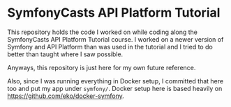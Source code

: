 # SymfonyCasts API Platform Tutorial

This repository holds the code I worked on while coding along the SymfonyCasts API Platform Tutorial course.
I worked on a newer version of Symfony and API Platform than was used in the tutorial and I tried to do
better than taught where I saw possible.

Anyways, this repository is just here for my own future reference.

Also, since I was running everything in Docker setup, I committed that here too and put my app under `symfony/`.
Docker setup here is based heavily on https://github.com/eko/docker-symfony.
